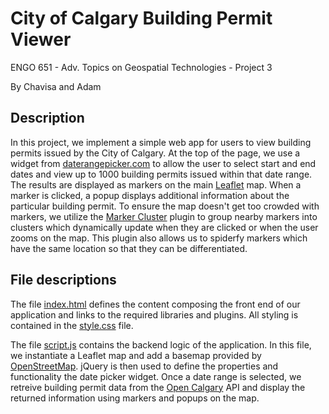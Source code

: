 # City of Calgary Building Permit Viewer

ENGO 651 - Adv. Topics on Geospatial Technologies - Project 3

By Chavisa and Adam

## Description

In this project, we implement a simple web app for users to view building permits issued by the City of Calgary.  At the top of the page, we use a widget from [daterangepicker.com](https://www.daterangepicker.com) to allow the user to select start and end dates and view up to 1000 building permits issued within that date range. The results are displayed as markers on the main [Leaflet](https://leafletjs.com) map.  When a marker is clicked, a popup displays additional information about the particular building permit.  To ensure the map doesn't get too crowded with markers, we utilize the [Marker Cluster](https://github.com/Leaflet/Leaflet.markercluster) plugin to group nearby markers into clusters which dynamically update when they are clicked or when the user zooms on the map.  This plugin also allows us to spiderfy markers which have the same location so that they can be differentiated.

## File descriptions

The file [index.html](./index.html) defines the content composing the front end of our application and links to the required libraries and plugins.  All styling is contained in the [style.css](./style.css) file.

The file [script.js](./script.js) contains the backend logic of the application.  In this file, we instantiate a Leaflet map and add a basemap provided by [OpenStreetMap](http://www.openstreetmap.org).  jQuery is then used to define the properties and functionality the date picker widget.  Once a date range is selected, we retreive building permit data from the [Open Calgary](https://data.calgary.ca) API and display the returned information using markers and popups on the map.